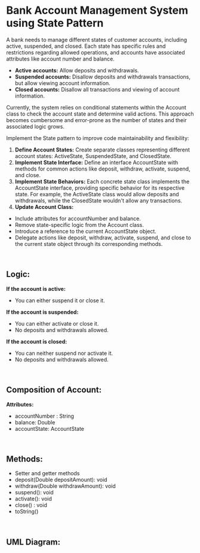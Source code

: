 # Bank Account Management System using State Pattern 

A bank needs to manage different states of customer accounts, including active, suspended, and closed. Each state has specific rules and restrictions regarding allowed operations, and accounts have associated attributes like account number and balance.

* __Active accounts:__ Allow deposits and withdrawals.
* __Suspended accounts:__ Disallow deposits and withdrawals transactions, but allow viewing account information.
* __Closed accounts:__ Disallow all transactions and viewing of account information.

Currently, the system relies on conditional statements within the Account class to check the account state and determine valid actions. This approach becomes cumbersome and error-prone as the number of states and their associated logic grows.

Implement the State pattern to improve code maintainability and flexibility:

1. __Define Account States:__ Create separate classes representing different account states: ActiveState, SuspendedState, and ClosedState.
2. __Implement State Interface:__ Define an interface AccountState with methods for common actions like deposit, withdraw, activate, suspend, and close.
3. __Implement State Behaviors:__ Each concrete state class implements the AccountState interface, providing specific behavior for its respective state. For example, the ActiveState class would allow deposits and withdrawals, while the ClosedState wouldn't allow any transactions.
4. __Update Account Class:__
* Include attributes for accountNumber and balance.
* Remove state-specific logic from the Account class.
* Introduce a reference to the current AccountState object.
* Delegate actions like deposit, withdraw, activate, suspend, and close to the current state object through its corresponding methods.

<br>

## Logic:

__If the account is active:__
* You can either suspend it or close it.
  
__If the account is suspended:__
* You can either activate or close it.
* No deposits and withdrawals allowed.

__If the account is closed:__
* You can neither suspend nor activate it.
* No deposits and withdrawals allowed.

<br>


## Composition of Account:
__Attributes:__
* accountNumber : String
* balance:  Double
* accountState:  AccountState

<br>

## Methods:
* Setter and getter methods
* deposit(Double depositAmount): void
* withdraw(Double withdrawAmount): void
* suspend(): void
* activate(): void
* close() : void
* toString()   

<br>

## UML Diagram:

